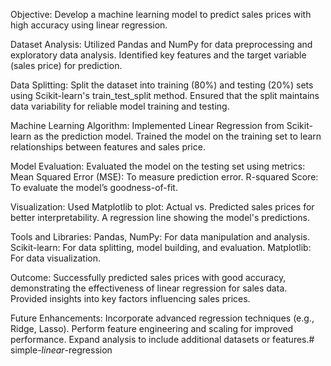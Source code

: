 	
Objective:
Develop a machine learning model to predict sales prices with high accuracy using linear regression.

Dataset Analysis:
Utilized Pandas and NumPy for data preprocessing and exploratory data analysis. Identified key features and the target variable (sales price) for prediction.

Data Splitting:
Split the dataset into training (80%) and testing (20%) sets using Scikit-learn's train_test_split method. Ensured that the split maintains data variability for reliable model training and testing.

Machine Learning Algorithm:
Implemented Linear Regression from Scikit-learn as the prediction model. Trained the model on the training set to learn relationships between features and sales price.

Model Evaluation:
Evaluated the model on the testing set using metrics: Mean Squared Error (MSE): To measure prediction error. R-squared Score: To evaluate the model’s goodness-of-fit.

Visualization:
Used Matplotlib to plot:
Actual vs. Predicted sales prices for better interpretability. A regression line showing the model's predictions.

Tools and Libraries:
Pandas, NumPy: For data manipulation and analysis. Scikit-learn: For data splitting, model building, and evaluation. Matplotlib: For data visualization.

Outcome:
Successfully predicted sales prices with good accuracy, demonstrating the effectiveness of linear regression for sales data. Provided insights into key factors influencing sales prices.

Future Enhancements:
Incorporate advanced regression techniques (e.g., Ridge, Lasso). Perform feature engineering and scaling for improved performance. Expand analysis to include additional datasets or features.# simple-_linear_-regression
